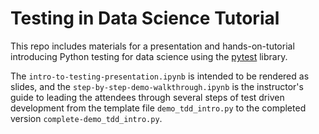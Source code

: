 # Testing in Data Science Tutorial

This repo includes materials for a presentation and hands-on-tutorial introducing Python testing for data science using the [pytest](https://docs.pytest.org/en/latest/) library. 

The `intro-to-testing-presentation.ipynb` is intended to be rendered as slides, and the `step-by-step-demo-walkthrough.ipynb` is the instructor's guide to leading the attendees through several steps of test driven development from the template file `demo_tdd_intro.py` to the completed version `complete-demo_tdd_intro.py`.
